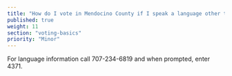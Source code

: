 ```yaml
---
title: "How do I vote in Mendocino County if I speak a language other than English?"
published: true
weight: 11
section: "voting-basics"
priority: "Minor"
---
```


For language information call 707-234-6819 and when prompted, enter 4371.  
